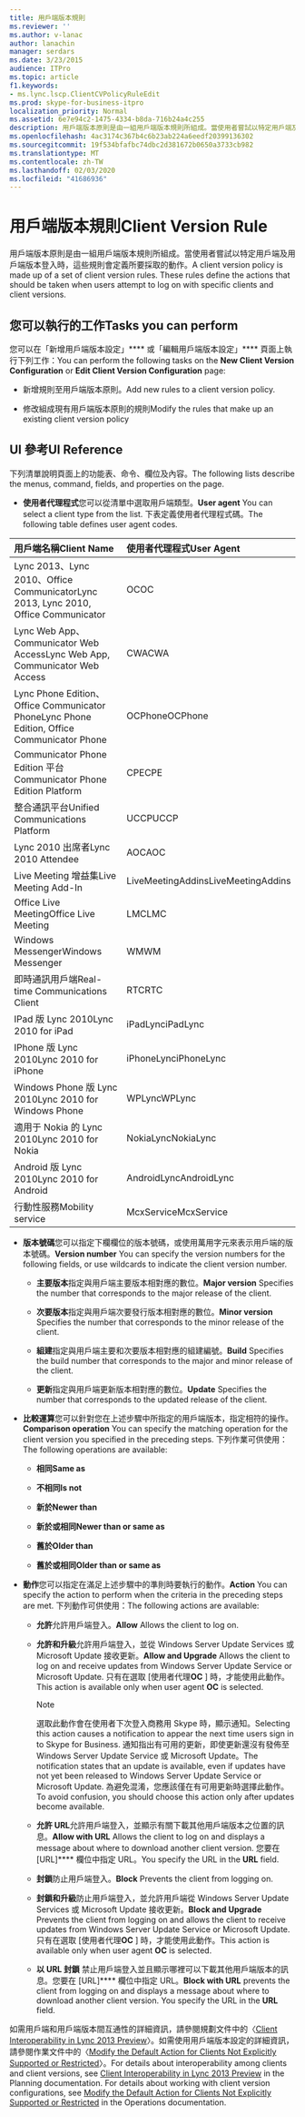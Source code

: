 ```yaml
---
title: 用戶端版本規則
ms.reviewer: ''
ms.author: v-lanac
author: lanachin
manager: serdars
ms.date: 3/23/2015
audience: ITPro
ms.topic: article
f1.keywords:
- ms.lync.lscp.ClientCVPolicyRuleEdit
ms.prod: skype-for-business-itpro
localization_priority: Normal
ms.assetid: 6e7e94c2-1475-4334-b8da-716b24a4c255
description: 用戶端版本原則是由一組用戶端版本規則所組成。當使用者嘗試以特定用戶端及用戶端版本登入時，這些規則會定義所要採取的動作。
ms.openlocfilehash: 4ac3174c367b4c6b23ab224a6eedf20399136302
ms.sourcegitcommit: 19f534bfafbc74dbc2d381672b0650a3733cb982
ms.translationtype: MT
ms.contentlocale: zh-TW
ms.lasthandoff: 02/03/2020
ms.locfileid: "41686936"
---
```

# <a name="client-version-rule"></a><span data-ttu-id="d5348-104">用戶端版本規則</span><span class="sxs-lookup"><span data-stu-id="d5348-104">Client Version Rule</span></span>

<span data-ttu-id="d5348-p102">用戶端版本原則是由一組用戶端版本規則所組成。當使用者嘗試以特定用戶端及用戶端版本登入時，這些規則會定義所要採取的動作。</span><span class="sxs-lookup"><span data-stu-id="d5348-p102">A client version policy is made up of a set of client version rules. These rules define the actions that should be taken when users attempt to log on with specific clients and client versions.</span></span>

## <a name="tasks-you-can-perform"></a><span data-ttu-id="d5348-107">您可以執行的工作</span><span class="sxs-lookup"><span data-stu-id="d5348-107">Tasks you can perform</span></span>

<span data-ttu-id="d5348-108">您可以在「新增用戶端版本設定」\*\*\*\* 或「編輯用戶端版本設定」\*\*\*\* 頁面上執行下列工作：</span><span class="sxs-lookup"><span data-stu-id="d5348-108">You can perform the following tasks on the **New Client Version Configuration** or **Edit Client Version Configuration** page:</span></span>

- <span data-ttu-id="d5348-109">新增規則至用戶端版本原則。</span><span class="sxs-lookup"><span data-stu-id="d5348-109">Add new rules to a client version policy.</span></span>

- <span data-ttu-id="d5348-110">修改組成現有用戶端版本原則的規則</span><span class="sxs-lookup"><span data-stu-id="d5348-110">Modify the rules that make up an existing client version policy</span></span>

## <a name="ui-reference"></a><span data-ttu-id="d5348-111">UI 參考</span><span class="sxs-lookup"><span data-stu-id="d5348-111">UI Reference</span></span>

<span data-ttu-id="d5348-112">下列清單說明頁面上的功能表、命令、欄位及內容。</span><span class="sxs-lookup"><span data-stu-id="d5348-112">The following lists describe the menus, command, fields, and properties on the page.</span></span>

- <span data-ttu-id="d5348-113">**使用者代理程式**您可以從清單中選取用戶端類型。</span><span class="sxs-lookup"><span data-stu-id="d5348-113">**User agent** You can select a client type from the list.</span></span> <span data-ttu-id="d5348-114">下表定義使用者代理程式碼。</span><span class="sxs-lookup"><span data-stu-id="d5348-114">The following table defines user agent codes.</span></span>

|<span data-ttu-id="d5348-115">**用戶端名稱**</span><span class="sxs-lookup"><span data-stu-id="d5348-115">**Client Name**</span></span>|<span data-ttu-id="d5348-116">**使用者代理程式**</span><span class="sxs-lookup"><span data-stu-id="d5348-116">**User Agent**</span></span>|
|:-----|:-----|
|<span data-ttu-id="d5348-117">Lync 2013、Lync 2010、Office Communicator</span><span class="sxs-lookup"><span data-stu-id="d5348-117">Lync 2013, Lync 2010, Office Communicator</span></span>  <br/> |<span data-ttu-id="d5348-118">OC</span><span class="sxs-lookup"><span data-stu-id="d5348-118">OC</span></span>  <br/> |
|<span data-ttu-id="d5348-119">Lync Web App、Communicator Web Access</span><span class="sxs-lookup"><span data-stu-id="d5348-119">Lync Web App, Communicator Web Access</span></span>  <br/> |<span data-ttu-id="d5348-120">CWA</span><span class="sxs-lookup"><span data-stu-id="d5348-120">CWA</span></span>  <br/> |
|<span data-ttu-id="d5348-121">Lync Phone Edition、Office Communicator Phone</span><span class="sxs-lookup"><span data-stu-id="d5348-121">Lync Phone Edition, Office Communicator Phone</span></span>  <br/> |<span data-ttu-id="d5348-122">OCPhone</span><span class="sxs-lookup"><span data-stu-id="d5348-122">OCPhone</span></span>  <br/> |
|<span data-ttu-id="d5348-123">Communicator Phone Edition 平台</span><span class="sxs-lookup"><span data-stu-id="d5348-123">Communicator Phone Edition Platform</span></span>  <br/> |<span data-ttu-id="d5348-124">CPE</span><span class="sxs-lookup"><span data-stu-id="d5348-124">CPE</span></span>  <br/> |
|<span data-ttu-id="d5348-125">整合通訊平台</span><span class="sxs-lookup"><span data-stu-id="d5348-125">Unified Communications Platform</span></span>  <br/> |<span data-ttu-id="d5348-126">UCCP</span><span class="sxs-lookup"><span data-stu-id="d5348-126">UCCP</span></span>  <br/> |
|<span data-ttu-id="d5348-127">Lync 2010 出席者</span><span class="sxs-lookup"><span data-stu-id="d5348-127">Lync 2010 Attendee</span></span>  <br/> |<span data-ttu-id="d5348-128">AOC</span><span class="sxs-lookup"><span data-stu-id="d5348-128">AOC</span></span>  <br/> |
|<span data-ttu-id="d5348-129">Live Meeting 增益集</span><span class="sxs-lookup"><span data-stu-id="d5348-129">Live Meeting Add-In</span></span>  <br/> |<span data-ttu-id="d5348-130">LiveMeetingAddins</span><span class="sxs-lookup"><span data-stu-id="d5348-130">LiveMeetingAddins</span></span>  <br/> |
|<span data-ttu-id="d5348-131">Office Live Meeting</span><span class="sxs-lookup"><span data-stu-id="d5348-131">Office Live Meeting</span></span>  <br/> |<span data-ttu-id="d5348-132">LMC</span><span class="sxs-lookup"><span data-stu-id="d5348-132">LMC</span></span>  <br/> |
|<span data-ttu-id="d5348-133">Windows Messenger</span><span class="sxs-lookup"><span data-stu-id="d5348-133">Windows Messenger</span></span>  <br/> |<span data-ttu-id="d5348-134">WM</span><span class="sxs-lookup"><span data-stu-id="d5348-134">WM</span></span>  <br/> |
|<span data-ttu-id="d5348-135">即時通訊用戶端</span><span class="sxs-lookup"><span data-stu-id="d5348-135">Real-time Communications Client</span></span>  <br/> |<span data-ttu-id="d5348-136">RTC</span><span class="sxs-lookup"><span data-stu-id="d5348-136">RTC</span></span>  <br/> |
|<span data-ttu-id="d5348-137">IPad 版 Lync 2010</span><span class="sxs-lookup"><span data-stu-id="d5348-137">Lync 2010 for iPad</span></span>  <br/> |<span data-ttu-id="d5348-138">iPadLync</span><span class="sxs-lookup"><span data-stu-id="d5348-138">iPadLync</span></span>  <br/> |
|<span data-ttu-id="d5348-139">IPhone 版 Lync 2010</span><span class="sxs-lookup"><span data-stu-id="d5348-139">Lync 2010 for iPhone</span></span>  <br/> |<span data-ttu-id="d5348-140">iPhoneLync</span><span class="sxs-lookup"><span data-stu-id="d5348-140">iPhoneLync</span></span>  <br/> |
|<span data-ttu-id="d5348-141">Windows Phone 版 Lync 2010</span><span class="sxs-lookup"><span data-stu-id="d5348-141">Lync 2010 for Windows Phone</span></span>  <br/> |<span data-ttu-id="d5348-142">WPLync</span><span class="sxs-lookup"><span data-stu-id="d5348-142">WPLync</span></span>  <br/> |
|<span data-ttu-id="d5348-143">適用于 Nokia 的 Lync 2010</span><span class="sxs-lookup"><span data-stu-id="d5348-143">Lync 2010 for Nokia</span></span>  <br/> |<span data-ttu-id="d5348-144">NokiaLync</span><span class="sxs-lookup"><span data-stu-id="d5348-144">NokiaLync</span></span>  <br/> |
|<span data-ttu-id="d5348-145">Android 版 Lync 2010</span><span class="sxs-lookup"><span data-stu-id="d5348-145">Lync 2010 for Android</span></span>  <br/> |<span data-ttu-id="d5348-146">AndroidLync</span><span class="sxs-lookup"><span data-stu-id="d5348-146">AndroidLync</span></span>  <br/> |
|<span data-ttu-id="d5348-147">行動性服務</span><span class="sxs-lookup"><span data-stu-id="d5348-147">Mobility service</span></span>  <br/> |<span data-ttu-id="d5348-148">McxService</span><span class="sxs-lookup"><span data-stu-id="d5348-148">McxService</span></span>  <br/> |

- <span data-ttu-id="d5348-149">**版本號碼**您可以指定下欄欄位的版本號碼，或使用萬用字元來表示用戶端的版本號碼。</span><span class="sxs-lookup"><span data-stu-id="d5348-149">**Version number** You can specify the version numbers for the following fields, or use wildcards to indicate the client version number.</span></span>

  - <span data-ttu-id="d5348-150">**主要版本**指定與用戶端主要版本相對應的數位。</span><span class="sxs-lookup"><span data-stu-id="d5348-150">**Major version** Specifies the number that corresponds to the major release of the client.</span></span>

  - <span data-ttu-id="d5348-151">**次要版本**指定與用戶端次要發行版本相對應的數位。</span><span class="sxs-lookup"><span data-stu-id="d5348-151">**Minor version** Specifies the number that corresponds to the minor release of the client.</span></span>

  - <span data-ttu-id="d5348-152">**組建**指定與用戶端主要和次要版本相對應的組建編號。</span><span class="sxs-lookup"><span data-stu-id="d5348-152">**Build** Specifies the build number that corresponds to the major and minor release of the client.</span></span>

  - <span data-ttu-id="d5348-153">**更新**指定與用戶端更新版本相對應的數位。</span><span class="sxs-lookup"><span data-stu-id="d5348-153">**Update** Specifies the number that corresponds to the updated release of the client.</span></span>

- <span data-ttu-id="d5348-154">**比較運算**您可以針對您在上述步驟中所指定的用戶端版本，指定相符的操作。</span><span class="sxs-lookup"><span data-stu-id="d5348-154">**Comparison operation** You can specify the matching operation for the client version you specified in the preceding steps.</span></span> <span data-ttu-id="d5348-155">下列作業可供使用：</span><span class="sxs-lookup"><span data-stu-id="d5348-155">The following operations are available:</span></span>

  - <span data-ttu-id="d5348-156">**相同**</span><span class="sxs-lookup"><span data-stu-id="d5348-156">**Same as**</span></span>

  - <span data-ttu-id="d5348-157">**不相同**</span><span class="sxs-lookup"><span data-stu-id="d5348-157">**Is not**</span></span>

  - <span data-ttu-id="d5348-158">**新於**</span><span class="sxs-lookup"><span data-stu-id="d5348-158">**Newer than**</span></span>

  - <span data-ttu-id="d5348-159">**新於或相同**</span><span class="sxs-lookup"><span data-stu-id="d5348-159">**Newer than or same as**</span></span>

  - <span data-ttu-id="d5348-160">**舊於**</span><span class="sxs-lookup"><span data-stu-id="d5348-160">**Older than**</span></span>

  - <span data-ttu-id="d5348-161">**舊於或相同**</span><span class="sxs-lookup"><span data-stu-id="d5348-161">**Older than or same as**</span></span>

- <span data-ttu-id="d5348-162">**動作**您可以指定在滿足上述步驟中的準則時要執行的動作。</span><span class="sxs-lookup"><span data-stu-id="d5348-162">**Action** You can specify the action to perform when the criteria in the preceding steps are met.</span></span> <span data-ttu-id="d5348-163">下列動作可供使用：</span><span class="sxs-lookup"><span data-stu-id="d5348-163">The following actions are available:</span></span>

  - <span data-ttu-id="d5348-164">**允許**允許用戶端登入。</span><span class="sxs-lookup"><span data-stu-id="d5348-164">**Allow** Allows the client to log on.</span></span>

  - <span data-ttu-id="d5348-165">**允許和升級**允許用戶端登入，並從 Windows Server Update Services 或 Microsoft Update 接收更新。</span><span class="sxs-lookup"><span data-stu-id="d5348-165">**Allow and Upgrade** Allows the client to log on and receive updates from Windows Server Update Service or Microsoft Update.</span></span> <span data-ttu-id="d5348-166">只有在選取 [使用者代理**OC** ] 時，才能使用此動作。</span><span class="sxs-lookup"><span data-stu-id="d5348-166">This action is available only when user agent **OC** is selected.</span></span>

    > [!NOTE]
    > <span data-ttu-id="d5348-167">選取此動作會在使用者下次登入商務用 Skype 時，顯示通知。</span><span class="sxs-lookup"><span data-stu-id="d5348-167">Selecting this action causes a notification to appear the next time users sign in to Skype for Business.</span></span> <span data-ttu-id="d5348-168">通知指出有可用的更新，即使更新還沒有發佈至 Windows Server Update Service 或 Microsoft Update。</span><span class="sxs-lookup"><span data-stu-id="d5348-168">The notification states that an update is available, even if updates have not yet been released to Windows Server Update Service or Microsoft Update.</span></span> <span data-ttu-id="d5348-169">為避免混淆，您應該僅在有可用更新時選擇此動作。</span><span class="sxs-lookup"><span data-stu-id="d5348-169">To avoid confusion, you should choose this action only after updates become available.</span></span>

  - <span data-ttu-id="d5348-170">**允許 URL**允許用戶端登入，並顯示有關下載其他用戶端版本之位置的訊息。</span><span class="sxs-lookup"><span data-stu-id="d5348-170">**Allow with URL** Allows the client to log on and displays a message about where to download another client version.</span></span> <span data-ttu-id="d5348-171">您要在 [URL]\*\*\*\* 欄位中指定 URL。</span><span class="sxs-lookup"><span data-stu-id="d5348-171">You specify the URL in the **URL** field.</span></span>

  - <span data-ttu-id="d5348-172">**封鎖**防止用戶端登入。</span><span class="sxs-lookup"><span data-stu-id="d5348-172">**Block** Prevents the client from logging on.</span></span>

  - <span data-ttu-id="d5348-173">**封鎖和升級**防止用戶端登入，並允許用戶端從 Windows Server Update Services 或 Microsoft Update 接收更新。</span><span class="sxs-lookup"><span data-stu-id="d5348-173">**Block and Upgrade** Prevents the client from logging on and allows the client to receive updates from Windows Server Update Service or Microsoft Update.</span></span> <span data-ttu-id="d5348-174">只有在選取 [使用者代理**OC** ] 時，才能使用此動作。</span><span class="sxs-lookup"><span data-stu-id="d5348-174">This action is available only when user agent **OC** is selected.</span></span>

  - <span data-ttu-id="d5348-p110">**以 URL 封鎖** 禁止用戶端登入並且顯示哪裡可以下載其他用戶端版本的訊息。您要在 [URL]\*\*\*\* 欄位中指定 URL。</span><span class="sxs-lookup"><span data-stu-id="d5348-p110">**Block with URL** prevents the client from logging on and displays a message about where to download another client version. You specify the URL in the **URL** field.</span></span>

<span data-ttu-id="d5348-p111">如需用戶端和用戶端版本間互通性的詳細資訊，請參閱規劃文件中的〈[Client Interoperability in Lync 2013 Preview](https://technet.microsoft.com/library/0f126571-91a2-45d5-855c-1e4ddb45fc04.aspx)〉。如需使用用戶端版本設定的詳細資訊，請參閱作業文件中的〈[Modify the Default Action for Clients Not Explicitly Supported or Restricted](https://technet.microsoft.com/library/548dd0f5-62fe-4c3f-8952-2b9fd4c5fff3.aspx)〉。</span><span class="sxs-lookup"><span data-stu-id="d5348-p111">For details about interoperability among clients and client versions, see [Client Interoperability in Lync 2013 Preview](https://technet.microsoft.com/library/0f126571-91a2-45d5-855c-1e4ddb45fc04.aspx) in the Planning documentation. For details about working with client version configurations, see [Modify the Default Action for Clients Not Explicitly Supported or Restricted](https://technet.microsoft.com/library/548dd0f5-62fe-4c3f-8952-2b9fd4c5fff3.aspx) in the Operations documentation.</span></span>

